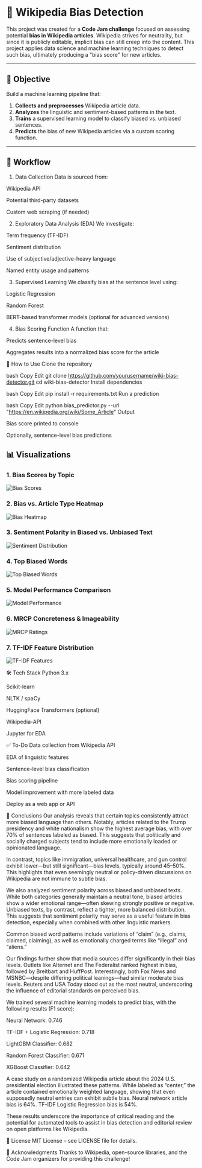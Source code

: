 # 🧠 Wikipedia Bias Detection

This project was created for a **Code Jam challenge** focused on assessing potential **bias in Wikipedia articles**. 
Wikipedia strives for neutrality, but since it is publicly editable, implicit bias can still creep into the content. 
This project applies data science and machine learning techniques to detect such bias, ultimately producing a "bias score" for new articles.

---

## 📌 Objective

Build a machine learning pipeline that:
1. **Collects and preprocesses** Wikipedia article data.
2. **Analyzes** the linguistic and sentiment-based patterns in the text.
3. **Trains** a supervised learning model to classify biased vs. unbiased sentences.
4. **Predicts** the bias of new Wikipedia articles via a custom scoring function.

---


## 🔄 Workflow
1. Data Collection
Data is sourced from:

Wikipedia API

Potential third-party datasets

Custom web scraping (if needed)

2. Exploratory Data Analysis (EDA)
We investigate:

Term frequency (TF-IDF)

Sentiment distribution

Use of subjective/adjective-heavy language

Named entity usage and patterns

3. Supervised Learning
We classify bias at the sentence level using:

Logistic Regression

Random Forest

BERT-based transformer models (optional for advanced versions)

4. Bias Scoring Function
A function that:

Predicts sentence-level bias

Aggregates results into a normalized bias score for the article

🚀 How to Use
Clone the repository

bash
Copy
Edit
git clone https://github.com/yourusername/wiki-bias-detector.git
cd wiki-bias-detector
Install dependencies

bash
Copy
Edit
pip install -r requirements.txt
Run a prediction

bash
Copy
Edit
python bias_predictor.py --url "https://en.wikipedia.org/wiki/Some_Article"
Output

Bias score printed to console

Optionally, sentence-level bias predictions

## 📊 Visualizations

### 1. Bias Scores by Topic
![Bias Scores](notebook_images/notebook_image_1.png)

### 2. Bias vs. Article Type Heatmap
![Bias Heatmap](notebook_images/notebook_image_2.png)

### 3. Sentiment Polarity in Biased vs. Unbiased Text
![Sentiment Distribution](notebook_images/notebook_image_3.png)

### 4. Top Biased Words
![Top Biased Words](notebook_images/notebook_image_4.png)

### 5. Model Performance Comparison
![Model Performance](notebook_images/notebook_image_5.png)

### 6. MRCP Concreteness & Imageability
![MRCP Ratings](notebook_images/notebook_image_6.png)

### 7. TF-IDF Feature Distribution
![TF-IDF Features](notebook_images/notebook_image_7.png)






🛠️ Tech Stack
Python 3.x

Scikit-learn

NLTK / spaCy

HuggingFace Transformers (optional)

Wikipedia-API

Jupyter for EDA

✅ To-Do
 Data collection from Wikipedia API

 EDA of linguistic features

 Sentence-level bias classification

 Bias scoring pipeline

 Model improvement with more labeled data

 Deploy as a web app or API

🤝 Conclusions
Our analysis reveals that certain topics consistently attract more biased language than others. Notably, articles related to the Trump presidency and white nationalism show the highest average bias, with over 70% of sentences labeled as biased. This suggests that politically and socially charged subjects tend to include more emotionally loaded or opinionated language.

In contrast, topics like immigration, universal healthcare, and gun control exhibit lower—but still significant—bias levels, typically around 45–50%. This highlights that even seemingly neutral or policy-driven discussions on Wikipedia are not immune to subtle bias.

We also analyzed sentiment polarity across biased and unbiased texts. While both categories generally maintain a neutral tone, biased articles show a wider emotional range—often skewing strongly positive or negative. Unbiased texts, by contrast, reflect a tighter, more balanced distribution. This suggests that sentiment polarity may serve as a useful feature in bias detection, especially when combined with other linguistic markers.

Common biased word patterns include variations of “claim” (e.g., claims, claimed, claiming), as well as emotionally charged terms like “illegal” and “aliens.”

Our findings further show that media sources differ significantly in their bias levels. Outlets like Alternet and The Federalist ranked highest in bias, followed by Breitbart and HuffPost. Interestingly, both Fox News and MSNBC—despite differing political leanings—had similar moderate bias levels. Reuters and USA Today stood out as the most neutral, underscoring the influence of editorial standards on perceived bias.

We trained several machine learning models to predict bias, with the following results (F1 score):

Neural Network: 0.746

TF-IDF + Logistic Regression: 0.718

LightGBM Classifier: 0.682

Random Forest Classifier: 0.671

XGBoost Classifier: 0.642

A case study on a randomized Wikipedia article about the 2024 U.S. presidential election illustrated these patterns. While labeled as “center,”
the article contained emotionally weighted language, showing that even supposedly neutral entries can exhibit subtle bias. Neural network article bias is 64%.  TF-IDF Logistic Regression bias is 54%. 

These results underscore the importance of critical reading and the potential for automated tools to assist in bias
detection and editorial review on open platforms like Wikipedia.


📄 License
MIT License – see LICENSE file for details.

🙌 Acknowledgments
Thanks to Wikipedia, open-source libraries, and the Code Jam organizers for providing this challenge!
